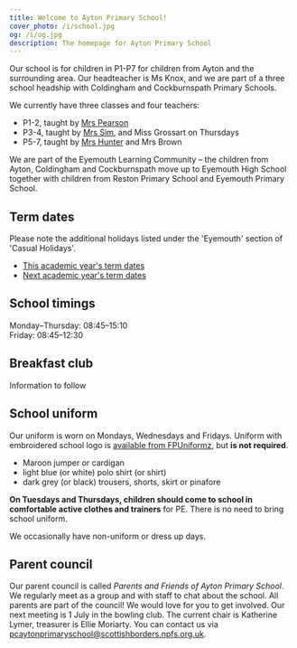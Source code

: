```yaml
---
title: Welcome to Ayton Primary School!
cover_photo: /i/school.jpg
og: /i/og.jpg
description: The homepage for Ayton Primary School
---
```


Our school is for children in P1-P7 for children from Ayton and the surrounding area. Our headteacher is Ms Knox, and we are part of a three school headship with Coldingham and Cockburnspath Primary Schools.

We currently have three classes and four teachers:

* P1-2, taught by [Mrs Pearson](mailto:gw17rodgeriona@glow.sch.uk)
* P3-4, taught by [Mrs Sim](mailto:gw21simsharonsbc@glowmail.org.uk), and Miss Grossart on Thursdays
* P5-7, taught by [Mrs Hunter](mailto:gw19hunterhannah@glow.sch.uk) and Mrs Brown

We are part of the Eyemouth Learning Community – the children from Ayton, Coldingham and Cockburnspath move up to Eyemouth High School together with children from Reston Primary School and Eyemouth Primary School.

## Term dates

Please note the additional holidays listed under the 'Eyemouth' section of 'Casual Holidays'.

* [This academic year's term dates](https://www.scotborders.gov.uk/info/20009/schools_and_learning/621/term_holiday_and_closure_dates)
* [Next academic year's term dates](https://www.scotborders.gov.uk/info/20009/schools_and_learning/621/term_holiday_and_closure_dates/2)


## School timings

Monday–Thursday: 08:45–15:10  
Friday: 08:45–12:30

## Breakfast club

Information to follow


## School uniform

Our uniform is worn on Mondays, Wednesdays and Fridays. Uniform with embroidered school logo is [available from FPUniformz](https://www.fpuniformz.com/product-category/schools/primary-school/ayton-primary-school/), but **is not required**.

* Maroon jumper or cardigan
* light blue (or white) polo shirt (or shirt)
* dark grey (or black) trousers, shorts, skirt or pinafore

**On Tuesdays and Thursdays, children should come to school in comfortable active clothes and trainers** for PE. There is no need to bring school uniform.

We occasionally have non-uniform or dress up days.

## Parent council

Our parent council is called *Parents and Friends of Ayton Primary School*. We regularly meet as a group and with staff to chat about the school. All parents are part of the council! We would love for you to get involved. Our next meeting is 1 July in the bowling club. The current chair is Katherine Lymer, treasurer is Ellie Moriarty. You can contact us via <pcaytonprimaryschool@scottishborders.npfs.org.uk>.